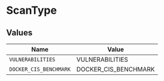 # ScanType


## Values

| Name                   | Value                  |
| ---------------------- | ---------------------- |
| `VULNERABILITIES`      | VULNERABILITIES        |
| `DOCKER_CIS_BENCHMARK` | DOCKER_CIS_BENCHMARK   |
